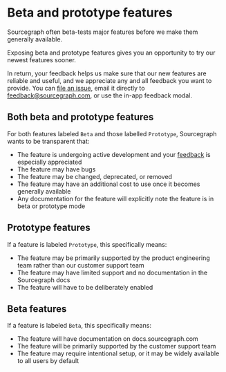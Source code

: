 # Beta and prototype features

Sourcegraph often beta-tests major features before we make them generally available. 

Exposing beta and prototype features gives you an opportunity to try our newest features sooner.

In return, your feedback helps us make sure that our new features are reliable and useful, and we appreciate any and all feedback you want to provide. You can [file an issue](https://github.com/sourcegraph/sourcegraph/issues/new/choose), email it directly to [feedback@sourcegraph.com](mailto:feedback@sourcegraph.com), or use the in-app feedback modal. 

## **Both** beta and prototype features

For both features labeled `Beta` and those labelled `Prototype`, Sourcegraph wants to be transparent that:  

- The feature is undergoing active development and your [feedback](mailto:feedback@sourcegraph.com) is especially appreciated
- The feature may have bugs
- The feature may be changed, deprecated, or removed
- The feature may have an additional cost to use once it becomes generally available 
- Any documentation for the feature will explicitly note the feature is in beta or prototype mode

## Prototype features

If a feature is labeled `Prototype`, this specifically means: 

- The feature may be primarily supported by the product engineering team rather than our customer support team
- The feature may have limited support and no documentation in the Sourcegraph docs
- The feature will have to be deliberately enabled

## Beta features

If a feature is labeled `Beta`, this specifically means: 

- The feature will have documentation on docs.sourcegraph.com
- The feature will be primarily supported by the customer support team
- The feature may require intentional setup, or it may be widely available to all users by default 
